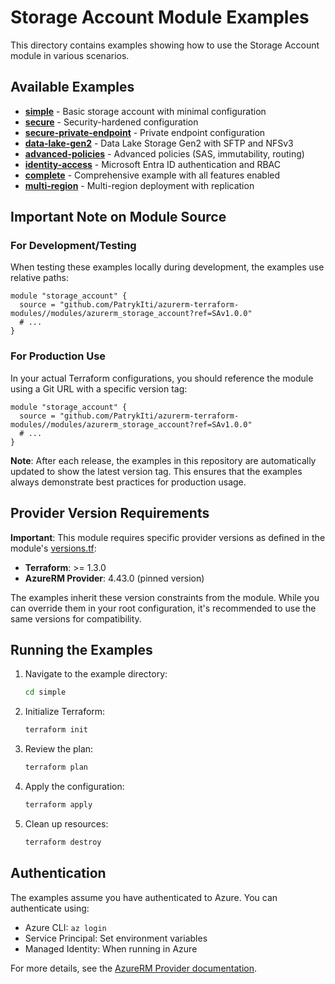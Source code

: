# Storage Account Module Examples

This directory contains examples showing how to use the Storage Account module in various scenarios.

## Available Examples

- **[simple](./simple/README.md)** - Basic storage account with minimal configuration
- **[secure](./secure/README.md)** - Security-hardened configuration
- **[secure-private-endpoint](./secure-private-endpoint/README.md)** - Private endpoint configuration
- **[data-lake-gen2](./data-lake-gen2/README.md)** - Data Lake Storage Gen2 with SFTP and NFSv3
- **[advanced-policies](./advanced-policies/README.md)** - Advanced policies (SAS, immutability, routing)
- **[identity-access](./identity-access/README.md)** - Microsoft Entra ID authentication and RBAC
- **[complete](./complete/README.md)** - Comprehensive example with all features enabled
- **[multi-region](./multi-region/README.md)** - Multi-region deployment with replication

## Important Note on Module Source

### For Development/Testing
When testing these examples locally during development, the examples use relative paths:
```hcl
module "storage_account" {
  source = "github.com/PatrykIti/azurerm-terraform-modules//modules/azurerm_storage_account?ref=SAv1.0.0"
  # ...
}
```

### For Production Use
In your actual Terraform configurations, you should reference the module using a Git URL with a specific version tag:
```hcl
module "storage_account" {
  source = "github.com/PatrykIti/azurerm-terraform-modules//modules/azurerm_storage_account?ref=SAv1.0.0"
  # ...
}
```

**Note**: After each release, the examples in this repository are automatically updated to show the latest version tag. This ensures that the examples always demonstrate best practices for production usage.

## Provider Version Requirements

**Important**: This module requires specific provider versions as defined in the module's [versions.tf](../versions.tf):
- **Terraform**: >= 1.3.0
- **AzureRM Provider**: 4.43.0 (pinned version)

The examples inherit these version constraints from the module. While you can override them in your root configuration, it's recommended to use the same versions for compatibility.

## Running the Examples

1. Navigate to the example directory:
   ```bash
   cd simple
   ```

2. Initialize Terraform:
   ```bash
   terraform init
   ```

3. Review the plan:
   ```bash
   terraform plan
   ```

4. Apply the configuration:
   ```bash
   terraform apply
   ```

5. Clean up resources:
   ```bash
   terraform destroy
   ```

## Authentication

The examples assume you have authenticated to Azure. You can authenticate using:

- Azure CLI: `az login`
- Service Principal: Set environment variables
- Managed Identity: When running in Azure

For more details, see the [AzureRM Provider documentation](https://registry.terraform.io/providers/hashicorp/azurerm/latest/docs#authenticating-to-azure).